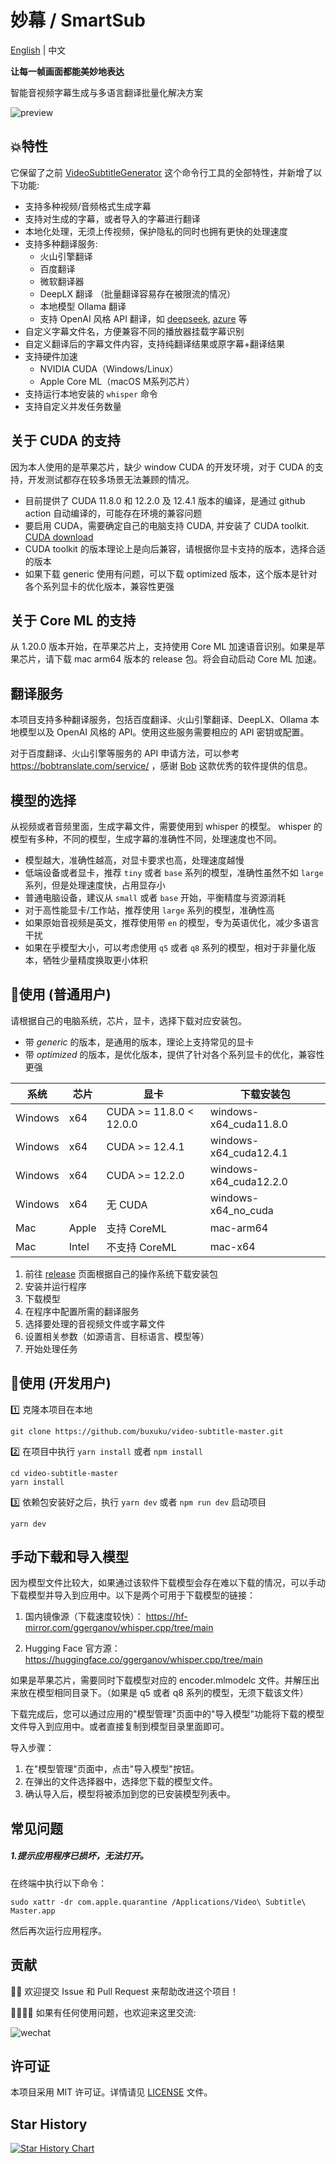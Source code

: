 # 妙幕 / SmartSub

[English](./README_EN.md) | 中文

**让每一帧画面都能美妙地表达**

智能音视频字幕生成与多语言翻译批量化解决方案

![preview](./resources/preview.png)


## 💥特性

它保留了之前 [VideoSubtitleGenerator](https://github.com/buxuku/VideoSubtitleGenerator) 这个命令行工具的全部特性，并新增了以下功能:

- 支持多种视频/音频格式生成字幕
- 支持对生成的字幕，或者导入的字幕进行翻译
- 本地化处理，无须上传视频，保护隐私的同时也拥有更快的处理速度
- 支持多种翻译服务:
  - 火山引擎翻译
  - 百度翻译
  - 微软翻译器
  - DeepLX 翻译 （批量翻译容易存在被限流的情况）
  - 本地模型 Ollama 翻译
  - 支持 OpenAI 风格 API 翻译，如 [deepseek](https://www.deepseek.com/), [azure](https://azure.microsoft.com) 等
- 自定义字幕文件名，方便兼容不同的播放器挂载字幕识别
- 自定义翻译后的字幕文件内容，支持纯翻译结果或原字幕+翻译结果
- 支持硬件加速
   - NVIDIA CUDA（Windows/Linux）
   - Apple Core ML（macOS M系列芯片）
- 支持运行本地安装的 `whisper` 命令
- 支持自定义并发任务数量

## 关于 CUDA 的支持

因为本人使用的是苹果芯片，缺少 window CUDA 的开发环境，对于 CUDA 的支持，开发测试都存在较多场景无法兼顾的情况。

- 目前提供了 CUDA 11.8.0 和 12.2.0 及 12.4.1 版本的编译，是通过 github action 自动编译的，可能存在环境的兼容问题
- 要启用 CUDA，需要确定自己的电脑支持 CUDA, 并安装了 CUDA toolkit. [CUDA download](https://developer.nvidia.com/cuda-downloads)
- CUDA toolkit 的版本理论上是向后兼容，请根据你显卡支持的版本，选择合适的版本
- 如果下载 generic 使用有问题，可以下载 optimized 版本，这个版本是针对各个系列显卡的优化版本，兼容性更强

## 关于 Core ML 的支持

从 1.20.0 版本开始，在苹果芯片上，支持使用 Core ML 加速语音识别。如果是苹果芯片，请下载 mac arm64 版本的 release 包。将会自动启动 Core ML 加速。

## 翻译服务

本项目支持多种翻译服务，包括百度翻译、火山引擎翻译、DeepLX、Ollama 本地模型以及 OpenAI 风格的 API。使用这些服务需要相应的 API 密钥或配置。

对于百度翻译、火山引擎等服务的 API 申请方法，可以参考 https://bobtranslate.com/service/ ，感谢 [Bob](https://bobtranslate.com/) 这款优秀的软件提供的信息。

## 模型的选择

从视频或者音频里面，生成字幕文件，需要使用到 whisper 的模型。 whisper 的模型有多种，不同的模型，生成字幕的准确性不同，处理速度也不同。

- 模型越大，准确性越高，对显卡要求也高，处理速度越慢
- 低端设备或者显卡，推荐 `tiny` 或者 `base` 系列的模型，准确性虽然不如 `large` 系列，但是处理速度快，占用显存小
- 普通电脑设备，建议从 `small` 或者 `base` 开始，平衡精度与资源消耗
- 对于高性能显卡/工作站，推荐使用 `large` 系列的模型，准确性高
- 如果原始音视频是英文，推荐使用带 `en` 的模型，专为英语优化，减少多语言干扰
- 如果在乎模型大小，可以考虑使用 `q5` 或者 `q8` 系列的模型，相对于非量化版本，牺牲少量精度换取更小体积

## 🔦使用 (普通用户)

请根据自己的电脑系统，芯片，显卡，选择下载对应安装包。

- 带 *generic* 的版本，是通用的版本，理论上支持常见的显卡
- 带 *optimized* 的版本，是优化版本，提供了针对各个系列显卡的优化，兼容性更强

| 系统 | 芯片 | 显卡 | 下载安装包 |
| ---- | ---- | ---- | ---- |
| Windows | x64 | CUDA >= 11.8.0 < 12.0.0 | windows-x64_cuda11.8.0 |
| Windows | x64 | CUDA >= 12.4.1 | windows-x64_cuda12.4.1 |
| Windows | x64 | CUDA >= 12.2.0 | windows-x64_cuda12.2.0 |
| Windows | x64 | 无 CUDA | windows-x64_no_cuda |
| Mac | Apple | 支持 CoreML | mac-arm64 |
| Mac | Intel | 不支持 CoreML | mac-x64 |

1. 前往 [release](https://github.com/buxuku/video-subtitle-master/releases) 页面根据自己的操作系统下载安装包
2. 安装并运行程序
3. 下载模型
4. 在程序中配置所需的翻译服务
5. 选择要处理的音视频文件或字幕文件
6. 设置相关参数（如源语言、目标语言、模型等）
7. 开始处理任务

## 🔦使用 (开发用户)

1️⃣ 克隆本项目在本地

```shell
git clone https://github.com/buxuku/video-subtitle-master.git
```

2️⃣ 在项目中执行 `yarn install` 或者 `npm install`

```shell
cd video-subtitle-master
yarn install 
```

3️⃣ 依赖包安装好之后，执行 `yarn dev` 或者 `npm run dev` 启动项目

```shell
yarn dev
```

## 手动下载和导入模型

因为模型文件比较大，如果通过该软件下载模型会存在难以下载的情况，可以手动下载模型并导入到应用中。以下是两个可用于下载模型的链接：

1. 国内镜像源（下载速度较快）：
   https://hf-mirror.com/ggerganov/whisper.cpp/tree/main

2. Hugging Face 官方源：
   https://huggingface.co/ggerganov/whisper.cpp/tree/main

如果是苹果芯片，需要同时下载模型对应的 encoder.mlmodelc 文件。并解压出来放在模型相同目录下。（如果是 q5 或者 q8 系列的模型，无须下载该文件）

下载完成后，您可以通过应用的"模型管理"页面中的"导入模型"功能将下载的模型文件导入到应用中。或者直接复制到模型目录里面即可。

导入步骤：
1. 在"模型管理"页面中，点击"导入模型"按钮。
2. 在弹出的文件选择器中，选择您下载的模型文件。
3. 确认导入后，模型将被添加到您的已安装模型列表中。

## 常见问题

##### 1.提示应用程序已损坏，无法打开。
在终端中执行以下命令：

```shell
sudo xattr -dr com.apple.quarantine /Applications/Video\ Subtitle\ Master.app
```
然后再次运行应用程序。

## 贡献

👏🏻 欢迎提交 Issue 和 Pull Request 来帮助改进这个项目！

👨‍👨‍👦‍👦 如果有任何使用问题，也欢迎来这里交流:

![wechat](./resources/WechatIMG428.png)

## 许可证

本项目采用 MIT 许可证。详情请见 [LICENSE](LICENSE) 文件。

## Star History

[![Star History Chart](https://api.star-history.com/svg?repos=buxuku/video-subtitle-master&type=Date)](https://star-history.com/#buxuku/video-subtitle-master&Date)
